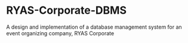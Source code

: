 # RYAS-Corporate-DBMS
A design and implementation of a database management system for an event organizing company, RYAS Corporate
